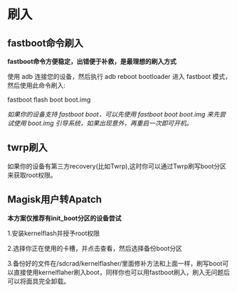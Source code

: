 # 刷入
## fastboot命令刷入

**fastboot命令方便稳定，出错便于补救，是最理想的刷入方式**


使用 adb 连接您的设备，然后执行 adb reboot bootloader 进入 fastboot 模式，然后使用此命令刷入:

fastboot flash boot boot.img


*如果你的设备支持 fastboot boot，可以先使用 fastboot boot boot.img 来先尝试使用 boot.img 引导系统，如果出现意外，再重启一次即可开机。*

## twrp刷入

如果你的设备有第三方recovery(比如Twrp),这时你可以通过Twrp刷写boot分区来获取root权限。

## Magisk用户转Apatch

**本方案仅推荐有init_boot分区的设备尝试**

1.安装kernelflash并授予root权限

2.选择你正在使用的卡槽，并点击查看，然后选择备份boot分区

3.备份好的文件在/sdcrad/kernelflasher/里面修补方法和上面一样，刷写boot可以直接使用kernelflaher刷入boot，同样你也可以用fastboot刷入，刷入无问题后可以将面具完全卸载。